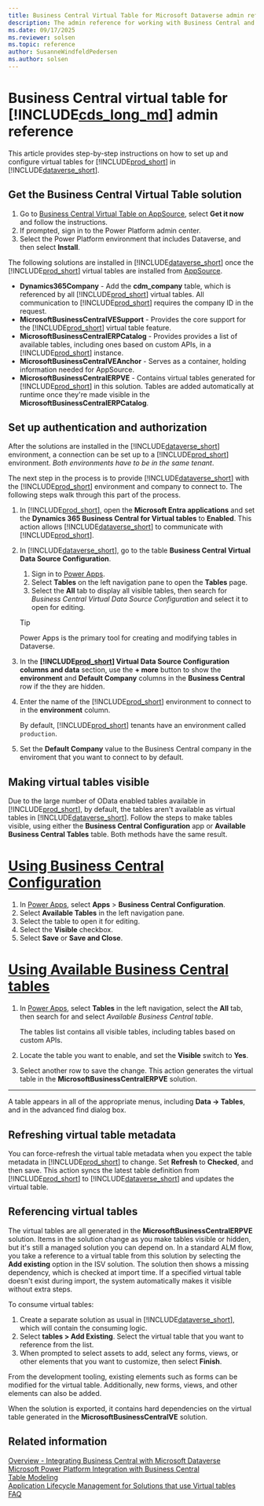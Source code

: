 ```yaml
---
title: Business Central Virtual Table for Microsoft Dataverse admin reference
description: The admin reference for working with Business Central and Microsoft Dataverse tables.
ms.date: 09/17/2025
ms.reviewer: solsen
ms.topic: reference
author: SusanneWindfeldPedersen
ms.author: solsen
---
```


# Business Central virtual table for [!INCLUDE[cds_long_md](../includes/cds_long_md.md)] admin reference

This article provides step-by-step instructions on how to set up and configure virtual tables for [!INCLUDE[prod_short](../developer/includes/prod_short.md)] in [!INCLUDE[dataverse_short](../includes/dataverse_short.md)].

## Get the Business Central Virtual Table solution

1. Go to [Business Central Virtual Table on AppSource](https://appsource.microsoft.com/product/dynamics-365/microsoftdynsmb.businesscentral_virtualentity), select **Get it now** and follow the instructions.
1. If prompted, sign in to the Power Platform admin center.
1. Select the Power Platform environment that includes Dataverse, and then select **Install**.

The following solutions are installed in [!INCLUDE[dataverse_short](../includes/dataverse_short.md)] once the [!INCLUDE[prod_short](../developer/includes/prod_short.md)] virtual tables are installed from [AppSource](https://appsource.microsoft.com/product/dynamics-365/microsoftdynsmb.businesscentral_virtualentity).

- **Dynamics365Company** - Add the **cdm_company** table, which is referenced by all [!INCLUDE[prod_short](../developer/includes/prod_short.md)] virtual tables. All communication to [!INCLUDE[prod_short](../developer/includes/prod_short.md)] requires the company ID in the request. 
- **MicrosoftBusinessCentralVESupport** - Provides the core support for the [!INCLUDE[prod_short](../developer/includes/prod_short.md)] virtual table feature.
- **MicrosoftBusinessCentralERPCatalog** - Provides provides a list of available tables, including ones based on custom APIs, in a [!INCLUDE[prod_short](../developer/includes/prod_short.md)] instance.
- **MicrosoftBusinessCentralVEAnchor** - Serves as a container, holding information needed for AppSource. 
- **MicrosoftBusinessCentralERPVE** - Contains virtual tables generated for [!INCLUDE[prod_short](../developer/includes/prod_short.md)] in this solution. Tables are added automatically at runtime once they're made visible in the **MicrosoftBusinessCentralERPCatalog**.

## Set up authentication and authorization

After the solutions are installed in the [!INCLUDE[dataverse_short](../includes/dataverse_short.md)] environment, a connection can be set up to a [!INCLUDE[prod_short](../developer/includes/prod_short.md)] environment. *Both environments have to be in the same tenant*.  

The next step in the process is to provide [!INCLUDE[dataverse_short](../includes/dataverse_short.md)] with the [!INCLUDE[prod_short](../developer/includes/prod_short.md)] environment and company to connect to. The following steps walk through this part of the process.

1. In [!INCLUDE[prod_short](../developer/includes/prod_short.md)], open the **Microsoft Entra applications** and set the **Dynamics 365 Business Central for Virtual tables** to **Enabled**. This action allows [!INCLUDE[dataverse_short](../includes/dataverse_short.md)] to communicate with [!INCLUDE[prod_short](../developer/includes/prod_short.md)].

1. In [!INCLUDE[dataverse_short](../includes/dataverse_short.md)], go to the table **Business Central Virtual Data Source Configuration**.

   1. Sign in to [Power Apps](https://make.powerapps.com).
   1. Select **Tables** on the left navigation pane to open the **Tables** page.
   1. Select the **All** tab to display all visible tables, then search for *Business Central Virtual Data Source Configuration* and select it to open for editing.

   > [!TIP]
   > Power Apps is the primary tool for creating and modifying tables in Dataverse.

1. In the **[!INCLUDE[prod_short](../developer/includes/prod_short.md)] Virtual Data Source Configuration columns and data** section, use the **+ more** button to show the **environment** and **Default Company** columns in the **Business Central** row if the they are hidden.
1. Enter the name of the [!INCLUDE[prod_short](../developer/includes/prod_short.md)] environment to connect to in the **environment** column.

   By default, [!INCLUDE[prod_short](../developer/includes/prod_short.md)] tenants have an environment called `production`.

1. Set the **Default Company** value to the Business Central company in the enviroment that you want to connect to by default.

## Making virtual tables visible

Due to the large number of OData enabled tables available in [!INCLUDE[prod_short](../developer/includes/prod_short.md)], by default, the tables aren't available as virtual tables in [!INCLUDE[dataverse_short](../includes/dataverse_short.md)]. Follow the steps to make tables visible, using either the **Business Central Configuration** app or **Available Business Central Tables** table. Both methods have the same result.

# [Using Business Central Configuration](#tab/bcconfig)

1. In [Power Apps](https://make.powerapps.com), select **Apps** > **Business Central Configuration**.
1. Select **Available Tables** in the left navigation pane.
1. Select the table to open it for editing.
1. Select the **Visible** checkbox.
1. Select **Save** or **Save and Close**.

# [Using Available Business Central tables](#tab/bctables)

1. In [Power Apps](https://make.powerapps.com), select **Tables** in the left navigation, select the **All** tab, then search for and select *Available Business Central table*.

    The tables list contains all visible tables, including tables based on custom APIs.

1. Locate the table you want to enable, and set the **Visible** switch to **Yes**.
1. Select another row to save the change. This action generates the virtual table in the **MicrosoftBusinessCentralERPVE** solution.

---

A table appears in all of the appropriate menus, including **Data -> Tables**, and in the advanced find dialog box.

## Refreshing virtual table metadata

You can force-refresh the virtual table metadata when you expect the table metadata in [!INCLUDE[prod_short](../developer/includes/prod_short.md)] to change. Set **Refresh** to **Checked**, and then save. This action syncs the latest table definition from [!INCLUDE[prod_short](../developer/includes/prod_short.md)] to [!INCLUDE[dataverse_short](../includes/dataverse_short.md)] and updates the virtual table.

## Referencing virtual tables

The virtual tables are all generated in the **MicrosoftBusinessCentralERPVE** solution. Items in the solution change as you make tables visible or hidden, but it's still a managed solution you can depend on. In a standard ALM flow, you take a reference to a virtual table from this solution by selecting the **Add existing** option in the ISV solution. The solution then shows a missing dependency, which is checked at import time. If a specified virtual table doesn't exist during import, the system automatically makes it visible without extra steps.

To consume virtual tables:

1. Create a separate solution as usual in [!INCLUDE[dataverse_short](../includes/dataverse_short.md)], which will contain the consuming logic.
1. Select **tables \> Add Existing**. Select the virtual table that you want to reference from the list.
1. When prompted to select assets to add, select any forms, views, or other elements that you want to customize, then select **Finish**.

From the development tooling, existing elements such as forms can be modified for the virtual table. Additionally, new forms, views, and other elements can also be added.

When the solution is exported, it contains hard dependencies on the virtual table generated in the **MicrosoftBusinessCentralVE** solution.

## Related information

[Overview - Integrating Business Central with Microsoft Dataverse](../developer/dataverse-integration-overview.md)  
[Microsoft Power Platform Integration with Business Central](powerplat-overview.md)  
[Table Modeling](powerplat-entity-modeling.md)  
[Application Lifecycle Management for Solutions that use Virtual tables](powerplat-app-lifecycle-management.md)  
[FAQ](powerplat-faq.md)

